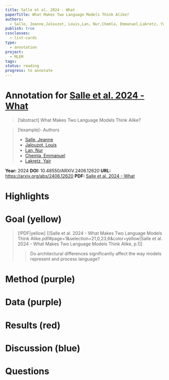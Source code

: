 ```yaml
---
title: Salle et al. 2024 - What
paperTitle: What Makes Two Language Models Think Alike?
authors:
  - Salle, Jeanne,Jalouzot, Louis,Lan, Nur,Chemla, Emmanuel,Lakretz, Yair
publish: true
cssclasses:
  - list-cards
type:
  - annotation
project:
  - MLEM
tags: 
status: reading
progress: to annotate
---
```

# Annotation for [Salle et al. 2024 - What](Papers/References/Salle%20et%20al.%202024%20-%20What)

> [!abstract] What Makes Two Language Models Think Alike?

> [!example]- Authors
> - [Salle, Jeanne](Salle%2C%20Jeanne)
> - [Jalouzot, Louis](Jalouzot%2C%20Louis)
> - [Lan, Nur](Lan%2C%20Nur)
> - [Chemla, Emmanuel](Chemla%2C%20Emmanuel)
> - [Lakretz, Yair](Lakretz%2C%20Yair)

**Year:** 2024
**DOI:** 10.48550/ARXIV.2406.12620
**URL:** https://arxiv.org/abs/2406.12620
**PDF:** [Salle et al. 2024 - What](Papers/PDFs/Salle%20et%20al.%202024%20-%20What%20Makes%20Two%20Language%20Models%20Think%20Alike.pdf)

# Highlights


# Goal (yellow)

> [!PDF|yellow] [[Salle et al. 2024 - What Makes Two Language Models Think Alike.pdf#page=1&selection=21,0,23,6&color=yellow|Salle et al. 2024 - What Makes Two Language Models Think Alike, p.1]]
> > Do architectural differences significantly affect the way models represent and process language?
> 
> 



# Method (purple)


# Data (purple)


# Results (red)


# Discussion (blue)


# Questions

